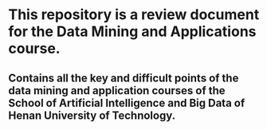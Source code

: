 # This repository is a review document for the Data Mining and Applications course.

## Contains all the key and difficult points of the data mining and application courses of the School of Artificial Intelligence and Big Data of Henan University of Technology.

